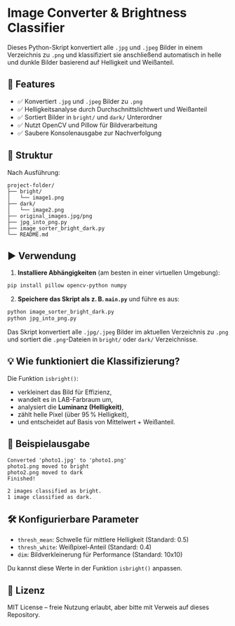 # Image Converter & Brightness Classifier

Dieses Python-Skript konvertiert alle `.jpg` und `.jpeg` Bilder in einem Verzeichnis zu `.png` und klassifiziert sie anschließend automatisch in helle und dunkle Bilder basierend auf Helligkeit und Weißanteil.

## 🔧 Features

- ✅ Konvertiert `.jpg` und `.jpeg` Bilder zu `.png`
- ✅ Helligkeitsanalyse durch Durchschnittslichtwert und Weißanteil
- ✅ Sortiert Bilder in `bright/` und `dark/` Unterordner
- ✅ Nutzt OpenCV und Pillow für Bildverarbeitung
- ✅ Saubere Konsolenausgabe zur Nachverfolgung

## 📁 Struktur

Nach Ausführung:
```
project-folder/
├── bright/
│   └── image1.png
├── dark/
│   └── image2.png
├── original_images.jpg/png
├── jpg_into_png.py
├── image_sorter_bright_dark.py
└── README.md
```

## ▶️ Verwendung

1. **Installiere Abhängigkeiten** (am besten in einer virtuellen Umgebung):

```bash
pip install pillow opencv-python numpy
```

2. **Speichere das Skript als z. B. `main.py`** und führe es aus:

```bash
python image_sorter_bright_dark.py
python jpg_into_png.py
```

Das Skript konvertiert alle `.jpg/.jpeg` Bilder im aktuellen Verzeichnis zu `.png` und sortiert die `.png`-Dateien in `bright/` oder `dark/` Verzeichnisse.

## 💡 Wie funktioniert die Klassifizierung?

Die Funktion `isbright()`:

- verkleinert das Bild für Effizienz,
- wandelt es in LAB-Farbraum um,
- analysiert die **Luminanz (Helligkeit)**,
- zählt helle Pixel (über 95 % Helligkeit),
- und entscheidet auf Basis von Mittelwert + Weißanteil.

## 📸 Beispielausgabe

```
Converted 'photo1.jpg' to 'photo1.png'
photo1.png moved to bright
photo2.png moved to dark
Finished!

2 images classified as bright.
1 image classified as dark.
```

## 🛠️ Konfigurierbare Parameter

- `thresh_mean`: Schwelle für mittlere Helligkeit (Standard: 0.5)
- `thresh_white`: Weißpixel-Anteil (Standard: 0.4)
- `dim`: Bildverkleinerung für Performance (Standard: 10x10)

Du kannst diese Werte in der Funktion `isbright()` anpassen.

## 📜 Lizenz

MIT License – freie Nutzung erlaubt, aber bitte mit Verweis auf dieses Repository.
